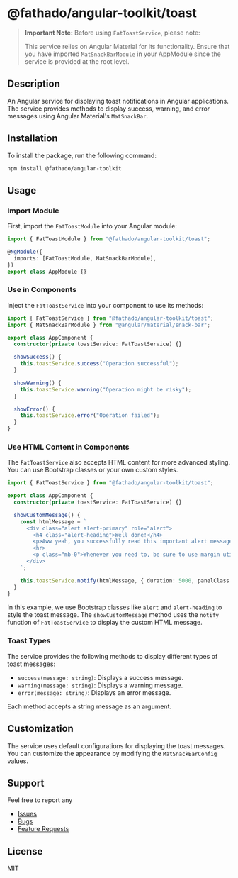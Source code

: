# @fathado/angular-toolkit/toast

> **Important Note:** Before using `FatToastService`, please note:
>
> This service relies on Angular Material for its functionality.
> Ensure that you have imported `MatSnackBarModule` in your AppModule since the service is provided at the root level.

## Description

An Angular service for displaying toast notifications in Angular applications. The service provides methods to display success, warning, and error messages using Angular Material's `MatSnackBar`.

## Installation

To install the package, run the following command:

```bash
npm install @fathado/angular-toolkit
```

## Usage

### Import Module

First, import the `FatToastModule` into your Angular module:

```typescript
import { FatToastModule } from "@fathado/angular-toolkit/toast";

@NgModule({
  imports: [FatToastModule, MatSnackBarModule],
})
export class AppModule {}
```

### Use in Components

Inject the `FatToastService` into your component to use its methods:

```typescript
import { FatToastService } from "@fathado/angular-toolkit/toast";
import { MatSnackBarModule } from "@angular/material/snack-bar";

export class AppComponent {
  constructor(private toastService: FatToastService) {}

  showSuccess() {
    this.toastService.success("Operation successful");
  }

  showWarning() {
    this.toastService.warning("Operation might be risky");
  }

  showError() {
    this.toastService.error("Operation failed");
  }
}
```

### Use HTML Content in Components

The `FatToastService` also accepts HTML content for more advanced styling. You can use Bootstrap classes or your own custom styles.

```typescript
import { FatToastService } from "@fathado/angular-toolkit/toast";

export class AppComponent {
  constructor(private toastService: FatToastService) {}

  showCustomMessage() {
    const htmlMessage = `
      <div class="alert alert-primary" role="alert">
        <h4 class="alert-heading">Well done!</h4>
        <p>Aww yeah, you successfully read this important alert message.</p>
        <hr>
        <p class="mb-0">Whenever you need to, be sure to use margin utilities to keep things nice and tidy.</p>
      </div>
    `;

    this.toastService.notify(htmlMessage, { duration: 5000, panelClass: "custom-panel-class" });
  }
}
```

In this example, we use Bootstrap classes like `alert` and `alert-heading` to style the toast message. The `showCustomMessage` method uses the `notify` function of `FatToastService` to display the custom HTML message.

### Toast Types

The service provides the following methods to display different types of toast messages:

- `success(message: string)`: Displays a success message.
- `warning(message: string)`: Displays a warning message.
- `error(message: string)`: Displays an error message.

Each method accepts a string message as an argument.

## Customization

The service uses default configurations for displaying the toast messages. You can customize the appearance by modifying the `MatSnackBarConfig` values.

## Support

Feel free to report any

- [Issues](https://github.com/ferhado/angular-toolkit/issues)
- [Bugs](https://github.com/ferhado/angular-toolkit/issues)
- [Feature Requests](https://github.com/ferhado/angular-toolkit/issues)

## License

MIT
